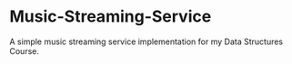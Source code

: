 # Music-Streaming-Service
A simple music streaming service implementation for my Data Structures Course.
